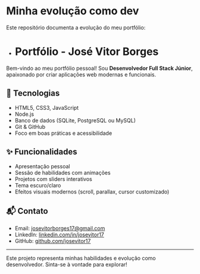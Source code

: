 # Minha evolução como dev

Este repositório documenta a evolução do meu portfólio:

- # Portfólio - José Vitor Borges

Bem-vindo ao meu portfólio pessoal! Sou **Desenvolvedor Full Stack Júnior**, apaixonado por criar aplicações web modernas e funcionais.

## 🚀 Tecnologias

- HTML5, CSS3, JavaScript
- Node.js
- Banco de dados (SQLite, PostgreSQL ou MySQL)
- Git & GitHub
- Foco em boas práticas e acessibilidade

## ✨ Funcionalidades

- Apresentação pessoal
- Sessão de habilidades com animações
- Projetos com sliders interativos
- Tema escuro/claro
- Efeitos visuais modernos (scroll, parallax, cursor customizado)

## 📬 Contato

- Email: josevitorborges17@gmail.com
- LinkedIn: [linkedin.com/in/josevitor17](https://www.linkedin.com/in/josevitor17)
- GitHub: [github.com/josevitor17](https://github.com/josevitor17)

---

Este projeto representa minhas habilidades e evolução como desenvolvedor. Sinta-se à vontade para explorar!
